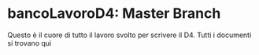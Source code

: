 # bancoLavoroD4: Master Branch
Questo è il cuore di tutto il lavoro svolto per scrivere il D4. Tutti i documenti si trovano qui